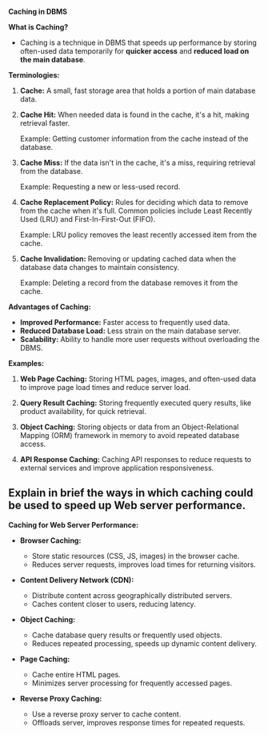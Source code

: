 **Caching in DBMS**

**What is Caching?**

- Caching is a technique in DBMS that speeds up performance by storing often-used data temporarily for **quicker access** and **reduced load on the main database**.

**Terminologies:**

1. **Cache:** A small, fast storage area that holds a portion of main database data.

2. **Cache Hit:** When needed data is found in the cache, it's a hit, making retrieval faster.

   Example: Getting customer information from the cache instead of the database.

3. **Cache Miss:** If the data isn't in the cache, it's a miss, requiring retrieval from the database.

   Example: Requesting a new or less-used record.

4. **Cache Replacement Policy:** Rules for deciding which data to remove from the cache when it's full. Common policies include Least Recently Used (LRU) and First-In-First-Out (FIFO).

   Example: LRU policy removes the least recently accessed item from the cache.

5. **Cache Invalidation:** Removing or updating cached data when the database data changes to maintain consistency.

   Example: Deleting a record from the database removes it from the cache.

**Advantages of Caching:**

- **Improved Performance:** Faster access to frequently used data.
- **Reduced Database Load:** Less strain on the main database server.
- **Scalability:** Ability to handle more user requests without overloading the DBMS.

**Examples:**

1. **Web Page Caching:** Storing HTML pages, images, and often-used data to improve page load times and reduce server load.

2. **Query Result Caching:** Storing frequently executed query results, like product availability, for quick retrieval.

3. **Object Caching:** Storing objects or data from an Object-Relational Mapping (ORM) framework in memory to avoid repeated database access.

4. **API Response Caching:** Caching API responses to reduce requests to external services and improve application responsiveness.

## Explain in brief the ways in which caching could be used to speed up Web server performance.

**Caching for Web Server Performance:**

- **Browser Caching:**
  - Store static resources (CSS, JS, images) in the browser cache.
  - Reduces server requests, improves load times for returning visitors.

- **Content Delivery Network (CDN):**
  - Distribute content across geographically distributed servers.
  - Caches content closer to users, reducing latency.

- **Object Caching:**
  - Cache database query results or frequently used objects.
  - Reduces repeated processing, speeds up dynamic content delivery.

- **Page Caching:**
  - Cache entire HTML pages.
  - Minimizes server processing for frequently accessed pages.

- **Reverse Proxy Caching:**
  - Use a reverse proxy server to cache content.
  - Offloads server, improves response times for repeated requests.